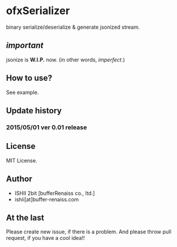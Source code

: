 # ofxSerializer

binary serialize/deserialize & generate jsonized stream.

## *important*

jsonize is **W.I.P.** now. (in other words, *imperfect*.)

## How to use?

See example.

## Update history

### 2015/05/01 ver 0.01 release

## License

MIT License.

## Author

* ISHII 2bit [bufferRenaiss co., ltd.]
* ishii[at]buffer-renaiss.com

## At the last

Please create new issue, if there is a problem.
And please throw pull request, if you have a cool idea!!